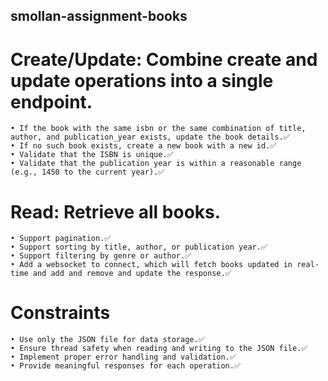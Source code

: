## smollan-assignment-books
# Create/Update: Combine create and update operations into a single endpoint.
    • If the book with the same isbn or the same combination of title, author, and publication_year exists, update the book details.✅
    • If no such book exists, create a new book with a new id.✅
    • Validate that the ISBN is unique.✅
    • Validate that the publication year is within a reasonable range (e.g., 1450 to the current year).✅

# Read: Retrieve all books.
    • Support pagination.✅
    • Support sorting by title, author, or publication year.✅
    • Support filtering by genre or author.✅
    • Add a websocket to connect, which will fetch books updated in real-time and add and remove and update the response.✅

# Constraints
    • Use only the JSON file for data storage.✅
    • Ensure thread safety when reading and writing to the JSON file.✅
    • Implement proper error handling and validation.✅
    • Provide meaningful responses for each operation.✅
